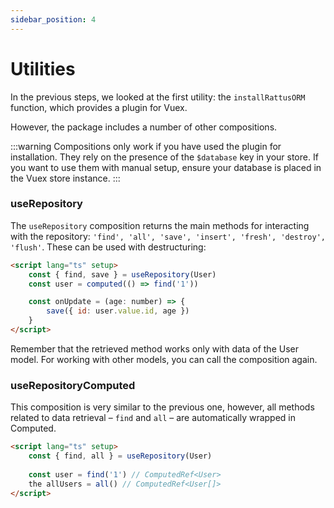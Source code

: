 ```yaml
---
sidebar_position: 4
---
```


# Utilities

In the previous steps, we looked at the first utility: the `installRattusORM` function,
which provides a plugin for Vuex.

However, the package includes a number of other compositions.

:::warning
Compositions only work if you have used the plugin for installation.
They rely on the presence of the `$database` key in your store. If you want
to use them with manual setup, ensure your database is
placed in the Vuex store instance.
:::

### useRepository

The `useRepository` composition returns the main methods for interacting with the repository:
`'find', 'all', 'save', 'insert', 'fresh', 'destroy', 'flush'`. These can be used
with destructuring:

```html
<script lang="ts" setup>
    const { find, save } = useRepository(User)
    const user = computed(() => find('1'))

    const onUpdate = (age: number) => {
        save({ id: user.value.id, age })
    }
</script>
```

Remember that the retrieved method works only with data of the User model.
For working with other models, you can call the composition
again.

### useRepositoryComputed
This composition is very similar to the previous one, however,
all methods related to data retrieval –
`find` and `all` – are automatically wrapped in
Computed.
```html
<script lang="ts" setup>
    const { find, all } = useRepository(User)
    
    const user = find('1') // ComputedRef<User>
    the allUsers = all() // ComputedRef<User[]>
</script>
```
